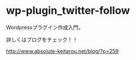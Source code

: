wp-plugin_twitter-follow
========================

Wordpressプラグイン作成入門。

詳しくはブログをチェック！！

http://www.absolute-keitarou.net/blog/?p=259
